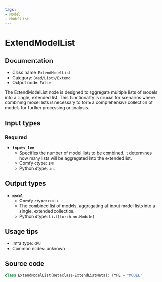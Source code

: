 ```yaml
---
tags:
- Model
- ModelList
---
```


# ExtendModelList
## Documentation
- Class name: `ExtendModelList`
- Category: `Bmad/Lists/Extend`
- Output node: `False`

The ExtendModelList node is designed to aggregate multiple lists of models into a single, extended list. This functionality is crucial for scenarios where combining model lists is necessary to form a comprehensive collection of models for further processing or analysis.
## Input types
### Required
- **`inputs_len`**
    - Specifies the number of model lists to be combined. It determines how many lists will be aggregated into the extended list.
    - Comfy dtype: `INT`
    - Python dtype: `int`
## Output types
- **`model`**
    - Comfy dtype: `MODEL`
    - The combined list of models, aggregating all input model lists into a single, extended collection.
    - Python dtype: `List[torch.nn.Module]`
## Usage tips
- Infra type: `CPU`
- Common nodes: unknown


## Source code
```python
class ExtendModelList(metaclass=ExtendListMeta): TYPE = "MODEL"

```
